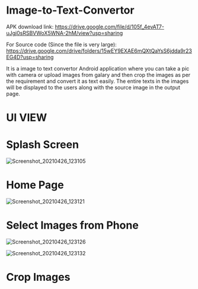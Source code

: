 # Image-to-Text-Convertor

APK download link: https://drive.google.com/file/d/105f_4evAT7-uJgj0sRSBVWoX5WNA-2hM/view?usp=sharing

For Source code (Since the file is very large): https://drive.google.com/drive/folders/15wEY9EXAE6mQXtQaYsS6jdda9r23EG4D?usp=sharing 

It is a image to text convertor Android application where you can take a pic with camera or upload images from galary and then crop the images as per the requirement and convert it as text easily. 
The entire texts in the images will be displayed to the users along with the source image in the output page.

# UI VIEW

# Splash Screen

![Screenshot_20210426_123105](https://user-images.githubusercontent.com/43011442/116042668-4fd62a80-a68c-11eb-908f-fd77ce5329cb.png)

# Home Page

![Screenshot_20210426_123121](https://user-images.githubusercontent.com/43011442/116042711-5c5a8300-a68c-11eb-954d-9a6bac660fcb.png)

# Select Images from Phone

![Screenshot_20210426_123126](https://user-images.githubusercontent.com/43011442/116042753-68dedb80-a68c-11eb-801b-b76a1417d282.png)

![Screenshot_20210426_123132](https://user-images.githubusercontent.com/43011442/116042763-6b413580-a68c-11eb-8f0e-507ea471191a.png)

# Crop Images
